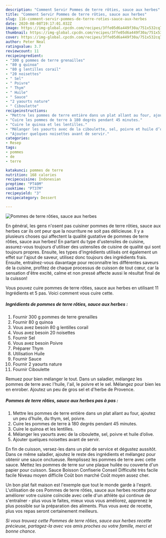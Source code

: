 ```yaml
---
description: "Comment Servir Pommes de terre rôties, sauce aux herbes"
title: "Comment Servir Pommes de terre rôties, sauce aux herbes"
slug: 116-comment-servir-pommes-de-terre-roties-sauce-aux-herbes
date: 2020-08-08T19:17:01.032Z
image: https://img-global.cpcdn.com/recipes/3ffe05d6a449f30a/751x532cq70/pommes-de-terre-roties-sauce-aux-herbes-photo-principale-de-la-recette.jpg
thumbnail: https://img-global.cpcdn.com/recipes/3ffe05d6a449f30a/751x532cq70/pommes-de-terre-roties-sauce-aux-herbes-photo-principale-de-la-recette.jpg
cover: https://img-global.cpcdn.com/recipes/3ffe05d6a449f30a/751x532cq70/pommes-de-terre-roties-sauce-aux-herbes-photo-principale-de-la-recette.jpg
author: Peter Neal
ratingvalue: 3.7
reviewcount: 11
recipeingredient:
- "300 g pommes de terre grenailles"
- "80 g quinoa"
- "80 g lentilles corail"
- "20 noisettes"
- " Sel"
- " Poivre"
- " Thym"
- " Huile"
- " Sauce"
- "2 yaourts nature"
- " Ciboulette"
recipeinstructions:
- "Mettre les pommes de terre entière dans un plat allant au four, ajoutez un peu d’huile, du thym, sel, poivre."
- "Cuire les pommes de terre à 180 degrés pendant 45 minutes."
- "Cuire le quinoa et les lentilles."
- "Mélanger les yaourts avec de la ciboulette, sel, poivre et huile d’olive."
- "Ajouter quelques noisettes avant de servir."
categories:
- Resep
tags:
- pommes
- de
- terre

katakunci: pommes de terre 
nutrition: 168 calories
recipecuisine: Indonesian
preptime: "PT40M"
cooktime: "PT37M"
recipeyield: "3"
recipecategory: Dessert

---
```



![Pommes de terre rôties, sauce aux herbes](https://img-global.cpcdn.com/recipes/3ffe05d6a449f30a/751x532cq70/pommes-de-terre-roties-sauce-aux-herbes-photo-principale-de-la-recette.jpg)

En général, les gens n'osent pas cuisiner pommes de terre rôties, sauce aux herbes car ils ont peur que la nourriture ne soit pas délicieuse. Il y a plusieurs choses qui affectent la qualité gustative de pommes de terre rôties, sauce aux herbes! En partant du type d'ustensiles de cuisine, assurez-vous toujours d'utiliser des ustensiles de cuisine de qualité qui sont toujours propres. Ensuite, les types d'ingrédients utilisés ont également un effet sur l'ajout de saveur, utilisez donc toujours des ingrédients frais. Ensuite, entraînez-vous davantage pour reconnaître les différentes saveurs de la cuisine, profitez de chaque processus de cuisson de tout cœur, car la sensation d'être excité, calme et non pressé affecte aussi le résultat final de la cuisson!

<!--inarticleads1-->

Vous pouvez cuire pommes de terre rôties, sauce aux herbes en utilisant 11 Ingrédients et 5 pas. Voici comment vous cuire cette.

##### Ingrédients de pommes de terre rôties, sauce aux herbes :

1. Fournir 300 g pommes de terre grenailles
1. Fournir 80 g quinoa
1. Vous avez besoin 80 g lentilles corail
1. Vous avez besoin 20 noisettes
1. Fournir  Sel
1. Vous avez besoin  Poivre
1. Préparer  Thym
1. Utilisation  Huile
1. Fournir  Sauce
1. Fournir 2 yaourts nature
1. Fournir  Ciboulette


Remuez pour bien mélanger le tout. Dans un saladier, mélangez les pommes de terre avec l&#39;huile, l&#39;ail, le poivre et le sel. Mélangez pour bien les en enrober. Ajoutez un peu de gros sel et d&#39;herbe de Provence. 

<!--inarticleads2-->

##### Pommes de terre rôties, sauce aux herbes pas à pas :

1. Mettre les pommes de terre entière dans un plat allant au four, ajoutez un peu d’huile, du thym, sel, poivre.
1. Cuire les pommes de terre à 180 degrés pendant 45 minutes.
1. Cuire le quinoa et les lentilles.
1. Mélanger les yaourts avec de la ciboulette, sel, poivre et huile d’olive.
1. Ajouter quelques noisettes avant de servir.


En fin de cuisson, versez-les dans un plat de service et dégustez aussitôt. Dans ce même saladier, ajoutez le reste des ingrédients et mélangez pour obtenir une sauce onctueuse. Remplissez les pommes de terre avec cette sauce. Mettez les pommes de terre sur une plaque huilée ou couverte d&#39;un papier pour cuisson. Sauce Boisson Confiserie Conseil Difficulté très facile facile Niveau moyen difficile Coût bon marché Coût moyen assez cher. 

<!--inarticleads1-->

<p>
Un bon plat fait maison est l'exemple que tout le monde garde à l'esprit. L'utilisation de ces Pommes de terre rôties, sauce aux herbes recette pour améliorer votre cuisine coïncide avec celle d'un athlète qui continue de s'entraîner - plus vous le faites, mieux vous vous améliorez, apprenez le plus possible sur la préparation des aliments. Plus vous avez de recette, plus vos repas seront certainement meilleurs.
</p>

<p>
<i>Si vous trouvez cette Pommes de terre rôties, sauce aux herbes recette précieuse, partagez-la avec vos amis proches ou votre famille, merci et bonne chance.</i>
</p>
